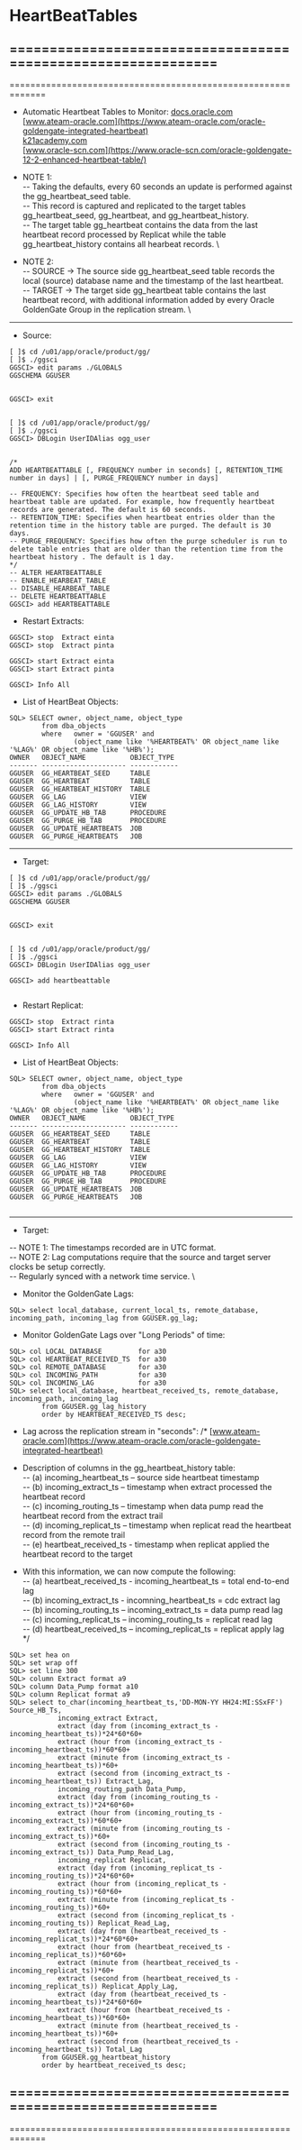 # HeartBeatTables
=============================================================
-------------------------------------------------------------
=============================================================
- Automatic Heartbeat Tables to Monitor:
[docs.oracle.com](https://docs.oracle.com/en/middleware/goldengate/core/19.1/admin/monitoring-oracle-goldengate-processing.html#GUID-59E61274-BDDE-4D4B-9681-ED0BC39E9FCF) \
[www.ateam-oracle.com](https://www.ateam-oracle.com/oracle-goldengate-integrated-heartbeat) \
[k21academy.com](https://k21academy.com/oracle-goldengate-12c/the-heartbeat-table-of-oracle-goldengate-12-2/) \
[www.oracle-scn.com](https://www.oracle-scn.com/oracle-goldengate-12-2-enhanced-heartbeat-table/) 

- NOTE 1: \
-- 	Taking the defaults, every 60 seconds an update is performed against the gg_heartbeat_seed table. \
-- 	This record is captured and replicated to the target tables gg_heartbeat_seed, gg_heartbeat, and gg_heartbeat_history. \
-- 	The target table gg_heartbeat contains the data from the last heartbeat record processed by Replicat while the table gg_heartbeat_history contains all hearbeat records. \


- NOTE 2: \
--	SOURCE -> The source side gg_heartbeat_seed table records the local (source) database name and the timestamp of the last heartbeat. \
-- 	TARGET -> The target side gg_heartbeat table contains the last heartbeat record, with additional information added by every Oracle GoldenGate Group in the replication stream. \

------------------------------------------------------------------------------
- Source:
```
[ ]$ cd /u01/app/oracle/product/gg/
[ ]$ ./ggsci
GGSCI> edit params ./GLOBALS
GGSCHEMA GGUSER


GGSCI> exit


[ ]$ cd /u01/app/oracle/product/gg/
[ ]$ ./ggsci
GGSCI> DBLogin UserIDAlias ogg_user 


/*
ADD HEARTBEATTABLE [, FREQUENCY number in seconds] [, RETENTION_TIME number in days] | [, PURGE_FREQUENCY number in days]

-- FREQUENCY: Specifies how often the heartbeat seed table and heartbeat table are updated. For example, how frequently heartbeat records are generated. The default is 60 seconds.
-- RETENTION_TIME: Specifies when heartbeat entries older than the retention time in the history table are purged. The default is 30 days.
-- PURGE_FREQUENCY: Specifies how often the purge scheduler is run to delete table entries that are older than the retention time from the heartbeat history . The default is 1 day.
*/
-- ALTER HEARTBEATTABLE
-- ENABLE_HEARBEAT_TABLE
-- DISABLE_HEARBEAT_TABLE
-- DELETE HEARTBEATTABLE
GGSCI> add HEARTBEATTABLE

```

- Restart Extracts:
```
GGSCI> stop  Extract einta
GGSCI> stop  Extract pinta

GGSCI> start Extract einta
GGSCI> start Extract pinta

GGSCI> Info All 

```
- List of HeartBeat Objects:
```
SQL> SELECT owner, object_name, object_type 
		from dba_objects 
		where 	owner = 'GGUSER' and 
				(object_name like '%HEARTBEAT%' OR object_name like '%LAG%' OR object_name like '%HB%');
OWNER   OBJECT_NAME           OBJECT_TYPE 
------- --------------------- ------------
GGUSER  GG_HEARTBEAT_SEED     TABLE       
GGUSER  GG_HEARTBEAT          TABLE       
GGUSER  GG_HEARTBEAT_HISTORY  TABLE       
GGUSER  GG_LAG                VIEW        
GGUSER  GG_LAG_HISTORY        VIEW        
GGUSER  GG_UPDATE_HB_TAB      PROCEDURE   
GGUSER  GG_PURGE_HB_TAB       PROCEDURE   
GGUSER  GG_UPDATE_HEARTBEATS  JOB         
GGUSER  GG_PURGE_HEARTBEATS   JOB         

```
------------------------------------------------------------------------------
- Target:
```
[ ]$ cd /u01/app/oracle/product/gg/
[ ]$ ./ggsci
GGSCI> edit params ./GLOBALS
GGSCHEMA GGUSER


GGSCI> exit


[ ]$ cd /u01/app/oracle/product/gg/
[ ]$ ./ggsci
GGSCI> DBLogin UserIDAlias ogg_user 

GGSCI> add heartbeattable


```
- Restart Replicat:
```
GGSCI> stop  Extract rinta
GGSCI> start Extract rinta

GGSCI> Info All 

```
- List of HeartBeat Objects:
```
SQL> SELECT owner, object_name, object_type 
		from dba_objects 
		where 	owner = 'GGUSER' and 
				(object_name like '%HEARTBEAT%' OR object_name like '%LAG%' OR object_name like '%HB%');
OWNER   OBJECT_NAME           OBJECT_TYPE 
------- --------------------- ------------
GGUSER  GG_HEARTBEAT_SEED     TABLE       
GGUSER  GG_HEARTBEAT          TABLE       
GGUSER  GG_HEARTBEAT_HISTORY  TABLE       
GGUSER  GG_LAG                VIEW        
GGUSER  GG_LAG_HISTORY        VIEW        
GGUSER  GG_UPDATE_HB_TAB      PROCEDURE   
GGUSER  GG_PURGE_HB_TAB       PROCEDURE   
GGUSER  GG_UPDATE_HEARTBEATS  JOB         
GGUSER  GG_PURGE_HEARTBEATS   JOB         


```

------------------------------------------------------------------------------
- Target:

-- NOTE 1: The timestamps recorded are in UTC format. \
-- NOTE 2: Lag computations require that the source and target server clocks be setup correctly. \
-- Regularly synced with a network time service. \


- Monitor the GoldenGate Lags:
```
SQL> select local_database, current_local_ts, remote_database, incoming_path, incoming_lag from GGUSER.gg_lag;
```

- Monitor GoldenGate Lags over "Long Periods" of time:
```
SQL> col LOCAL_DATABASE 		for a30
SQL> col HEARTBEAT_RECEIVED_TS  for a30
SQL> col REMOTE_DATABASE        for a30
SQL> col INCOMING_PATH          for a30
SQL> col INCOMING_LAG           for a30
SQL> select local_database, heartbeat_received_ts, remote_database, incoming_path, incoming_lag 
		from GGUSER.gg_lag_history
		order by HEARTBEAT_RECEIVED_TS desc;

```
- Lag across the replication stream in "seconds":
/*
[www.ateam-oracle.com](https://www.ateam-oracle.com/oracle-goldengate-integrated-heartbeat) 

- Description of columns in the gg_heartbeat_history table: \
-- (a) incoming_heartbeat_ts – source side heartbeat timestamp \
-- (b) incoming_extract_ts – timestamp when extract processed the heartbeat record \
-- (c) incoming_routing_ts – timestamp when data pump read the heartbeat record from the extract trail \
-- (d) incoming_replicat_ts – timestamp when replicat read the heartbeat record from the remote trail \
-- (e) heartbeat_received_ts   - timestamp when replicat applied the heartbeat record to the target 

- With this information, we can now compute the following: \
-- (a) heartbeat_received_ts - incoming_heartbeat_ts = total end-to-end lag \
-- (b) incoming_extract_ts -  incomning_heartbeat_ts = cdc extract lag \
-- (b) incoming_routing_ts – incoming_extract_ts = data pump read lag \
-- (c) incoming_replicat_ts – incoming_routing_ts = replicat read lag \
-- (d) heartbeat_received_ts – incoming_replicat_ts = replicat apply lag \
*/
```
SQL> set hea on 
SQL> set wrap off 
SQL> set line 300 
SQL> column Extract format a9 
SQL> column Data_Pump format a10 
SQL> column Replicat format a9 
SQL> select to_char(incoming_heartbeat_ts,'DD-MON-YY HH24:MI:SSxFF') Source_HB_Ts, 
			incoming_extract Extract, 
			extract (day from (incoming_extract_ts - incoming_heartbeat_ts))*24*60*60+          
			extract (hour from (incoming_extract_ts - incoming_heartbeat_ts))*60*60+          
			extract (minute from (incoming_extract_ts - incoming_heartbeat_ts))*60+          
			extract (second from (incoming_extract_ts - incoming_heartbeat_ts)) Extract_Lag, 
			incoming_routing_path Data_Pump, 
			extract (day from (incoming_routing_ts - incoming_extract_ts))*24*60*60+          
			extract (hour from (incoming_routing_ts - incoming_extract_ts))*60*60+          
			extract (minute from (incoming_routing_ts - incoming_extract_ts))*60+          
			extract (second from (incoming_routing_ts - incoming_extract_ts)) Data_Pump_Read_Lag, 
			incoming_replicat Replicat, 
			extract (day from (incoming_replicat_ts - incoming_routing_ts))*24*60*60+          
			extract (hour from (incoming_replicat_ts - incoming_routing_ts))*60*60+          
			extract (minute from (incoming_replicat_ts - incoming_routing_ts))*60+          
			extract (second from (incoming_replicat_ts - incoming_routing_ts)) Replicat_Read_Lag, 
			extract (day from (heartbeat_received_ts - incoming_replicat_ts))*24*60*60+          
			extract (hour from (heartbeat_received_ts - incoming_replicat_ts))*60*60+          
			extract (minute from (heartbeat_received_ts - incoming_replicat_ts))*60+          
			extract (second from (heartbeat_received_ts - incoming_replicat_ts)) Replicat_Apply_Lag, 
			extract (day from (heartbeat_received_ts - incoming_heartbeat_ts))*24*60*60+          
			extract (hour from (heartbeat_received_ts - incoming_heartbeat_ts))*60*60+          
			extract (minute from (heartbeat_received_ts - incoming_heartbeat_ts))*60+          
			extract (second from (heartbeat_received_ts - incoming_heartbeat_ts)) Total_Lag  
		from GGUSER.gg_heartbeat_history 
		order by heartbeat_received_ts desc;

```
=============================================================
-------------------------------------------------------------
=============================================================
